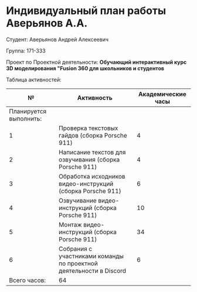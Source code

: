 ﻿# **Индивидуальный план работы Аверьянов А.А.**

Студент: Аверьянов Андрей Алексеевич

Группа: 171-333

Проект по Проектной деятельности: **Обучающий интерактивный курс 3D моделирования "Fusion 360 для школьников и студентов**

Таблица активностей:

| № | Активность | Академические часы |
| --- | --- | --- |
| Планируется выполнить:|
| 1 | Проверка текстовых гайдов (сборка Porsche 911)| 4 |
| 2 | Написание текстов для озвучивания (сборка Porsche 911)| 4 |
| 3 | Обработка исходников видео-инструкций (сборка Porsche 911)| 6 |
| 4 | Озвучивание видео-инструкций (сборка Porsche 911)| 10 |
| 5 | Монтаж видео-инструкций (сборка Porsche 911)| 34 |
| 6 | Собрания с участниками команды по проектной деятельности в Discord | 6 |
| Всего часов: | 64 |